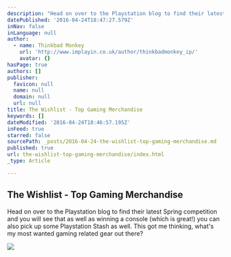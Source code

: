 ```yaml
---
description: "Head on over to the Playstation blog to find their latest Spring competition and you will see that as well as winning a console (which is great!) you can also pick up some Playstation Stash as well. This got me thinking, what's my most wanted gaming related gear out there?"
datePublished: '2016-04-24T18:47:27.579Z'
inNav: false
inLanguage: null
author:
  - name: Thinkbad Monkey
    url: 'http://www.implayin.co.uk/author/thinkbadmonkey_ip/'
    avatar: {}
hasPage: true
authors: []
publisher:
  favicon: null
  name: null
  domain: null
  url: null
title: The Wishlist - Top Gaming Merchandise
keywords: []
dateModified: '2016-04-24T18:46:57.195Z'
inFeed: true
starred: false
sourcePath: _posts/2016-04-24-the-wishlist-top-gaming-merchandise.md
published: true
url: the-wishlist-top-gaming-merchandise/index.html
_type: Article

---
```

<article style=""><h1>The Wishlist - Top Gaming Merchandise</h1><p>Head on over to the Playstation blog to find their latest Spring competition and you will see that as well as winning a console (which is great!) you can also pick up some Playstation Stash as well. This got me thinking, what's my most wanted gaming related gear out there?</p><img src="http://www.implayin.co.uk/wp-content/uploads/maxresdefault-4-1024x576.jpg" /></article>